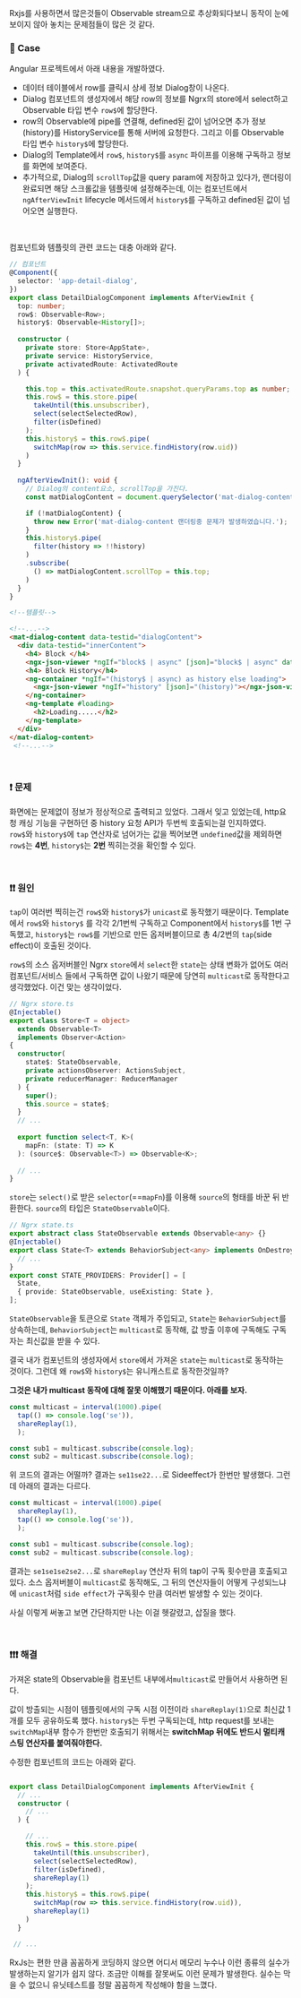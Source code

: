 Rxjs를 사용하면서 많은것들이 Observable stream으로 추상화되다보니 동작이 눈에 보이지 않아 놓치는 문제점들이 많은 것 같다. 


### 🥨 Case

Angular 프로젝트에서 아래 내용을 개발하였다.

- 데이터 테이블에서 row를 클릭시 상세 정보 Dialog창이 나온다.
- Dialog 컴포넌트의 생성자에서 해당 row의 정보를 Ngrx의 store에서 select하고 Observable 타입 변수 `row$`에 할당한다.
- row의 Observable에 pipe를 연결해, defined된 값이 넘어오면 추가 정보(history)를 HistoryService를 통해 서버에 요청한다. 그리고 이를 Observable 타입 변수 `history$`에 할당한다.
- Dialog의 Template에서 `row$`, `history$`를 `async` 파이프를 이용해 구독하고 정보를 화면에 보여준다.
- 추가적으로, Dialog의 `scrollTop`값을 query param에 저장하고 있다가, 랜더링이 완료되면 해당 스크롤값을 템플릿에 설정해주는데, 이는 컴포넌트에서 `ngAfterViewInit` lifecycle 메서드에서 `history$`를 구독하고 defined된 값이 넘어오면 실행한다.

<br>

컴포넌트와 템플릿의 관련 코드는 대충 아래와 같다.

```ts
// 컴포넌트
@Component({
  selector: 'app-detail-dialog',
})
export class DetailDialogComponent implements AfterViewInit {
  top: number;
  row$: Observable<Row>;
  history$: Observable<History[]>;
  
  constructor (
    private store: Store<AppState>,
    private service: HistoryService,
    private activatedRoute: ActivatedRoute
  ) {

    this.top = this.activatedRoute.snapshot.queryParams.top as number;
    this.row$ = this.store.pipe(
      takeUntil(this.unsubscriber),
      select(selectSelectedRow),
      filter(isDefined)
    );
    this.history$ = this.row$.pipe(
      switchMap(row => this.service.findHistory(row.uid))
    )
  }
  
  ngAfterViewInit(): void {
    // Dialog의 content요소, scrollTop을 가진다.
    const matDialogContent = document.querySelector('mat-dialog-content');

    if (!matDialogContent) {
      throw new Error('mat-dialog-content 랜더링중 문제가 발생하였습니다.');
    }
    this.history$.pipe(
      filter(history => !!history)
    )
    .subscribe(
      () => matDialogContent.scrollTop = this.top;
    )
  }
}
```

```html
<!--템플릿-->

<!--...-->
<mat-dialog-content data-testid="dialogContent">
  <div data-testid="innerContent">
    <h4> Block </h4>
    <ngx-json-viewer *ngIf="block$ | async" [json]="block$ | async" data-testid="block"></ngx-json-viewer>
    <h4> Block History</h4>
    <ng-container *ngIf="(history$ | async) as history else loading">
      <ngx-json-viewer *ngIf="history" [json]="(history)"></ngx-json-viewer>
    </ng-container>
    <ng-template #loading>
      <h2>Loading.....</h2>
    </ng-template>
  </div>
</mat-dialog-content>
 <!--...-->
```

<br>

### ❗️ 문제

화면에는 문제없이 정보가 정상적으로 출력되고 있었다. 그래서 잊고 있었는데, http요청 캐싱 기능을 구현하던 중 history 요청 API가 두번씩 호출되는걸 인지하였다. 
`row$`와 `history$`에 `tap` 연산자로 넘어가는 값을 찍어보면 `undefined`값을 제외하면 `row$`는 **4번**, `history$`는 **2번** 찍히는것을 확인할 수 있다. 

<br>

### ❗️❗️ 원인

`tap`이 여러번 찍히는건 `row$`와 `history$`가 `unicast`로 동작했기 때문이다. Template에서 `row$`와 `history$` 를 각각 2/1번씩 구독하고 Component에서 `history$`를 1번 구독했고, `history$`는 `row$`를 기반으로 만든 옵저버블이므로 총 4/2번의 `tap`(side effect)이 호출된 것이다.

`row$`의 소스 옵저버블인 Ngrx `store`에서 `select`한 `state`는 상태 변화가 없어도 여러 컴포넌트/서비스 들에서 구독하면 값이 나왔기 때문에 당연히 `multicast`로 동작한다고 생각했었다. 이건 맞는 생각이었다.

```ts
// Ngrx store.ts 
@Injectable()
export class Store<T = object>
  extends Observable<T>
  implements Observer<Action>
{
  constructor(
    state$: StateObservable,
    private actionsObserver: ActionsSubject,
    private reducerManager: ReducerManager
  ) {
    super();
    this.source = state$;
  }
  // ...
  
  export function select<T, K>(
    mapFn: (state: T) => K
  ): (source$: Observable<T>) => Observable<K>;
  
  // ...
}
```
`store`는 `select()`로 받은 `selector`(==`mapFn`)를 이용해 `source`의 형태를 바꾼 뒤 반환한다. `source`의 타입은 `StateObservable`이다.
```ts
// Ngrx state.ts 
export abstract class StateObservable extends Observable<any> {}
@Injectable()
export class State<T> extends BehaviorSubject<any> implements OnDestroy {
  // ...
}
export const STATE_PROVIDERS: Provider[] = [
  State,
  { provide: StateObservable, useExisting: State },
];
```
`StateObservable`을 토큰으로 `State` 객체가 주입되고, `State`는 `BehaviorSubject`를 상속하는데, `BehaviorSubject`는 `multicast`로 동작해, 값 방출 이후에 구독해도 구독자는 최신값을 받을 수 있다. 

결국 내가 컴포넌트의 생성자에서 `store`에서 가져온 `state`는 `multicast`로 동작하는 것이다. 그런데 왜 `row$`와 `history$`는 유니캐스트로 동작한것일까? 

**그것은 내가 multicast 동작에 대해 잘못 이해했기 때문이다. 아래를 보자.**

```ts
const multicast = interval(1000).pipe( 
  tap(() => console.log('se')), 
  shareReplay(1),
  );

const sub1 = multicast.subscribe(console.log);
const sub2 = multicast.subscribe(console.log);
```
위 코드의 결과는 어떨까?  결과는 `se11se22...`로 Sideeffect가 한번만 발생했다. 그런데 아래의 결과는 다르다.

```ts
const multicast = interval(1000).pipe( 
  shareReplay(1),
  tap(() => console.log('se')), 
  );

const sub1 = multicast.subscribe(console.log);
const sub2 = multicast.subscribe(console.log);
```
결과는 `se1se1se2se2...`로 `shareReplay` 연산자 뒤의 tap이 구독 횟수만큼 호출되고있다. 소스 옵저버블이 `multicast`로 동작해도, 그 뒤의 연산자들이 어떻게 구성되느냐에 `unicast`처럼 `side effect`가 구독횟수 만큼 여러번 발생할 수 있는 것이다. 

사실 이렇게 써놓고 보면 간단하지만 나는 이걸 헷갈렸고, 삽질을 했다.

<br>


### ❗️❗️❗️ 해결

가져온 state의 Observable을 컴포넌트 내부에서`multicast`로 만들어서 사용하면 된다.

값이 방출되는 시점이 템플릿에서의 구독 시점 이전이라 `shareReplay(1)`으로 최신값 1개를 모두 공유하도록 했다. `history$`는 두번 구독되는데, http request를 보내는 `switchMap`내부 함수가 한번만 호출되기 위해서는 **switchMap 뒤에도 반드시 멀티캐스팅 연산자를 붙여줘야한다.**

수정한 컴포넌트의 코드는 아래와 같다.
```ts

export class DetailDialogComponent implements AfterViewInit {
  // ...
  constructor (
    // ...
  ) {

    // ...
    this.row$ = this.store.pipe(
      takeUntil(this.unsubscriber),
      select(selectSelectedRow),
      filter(isDefined),
      shareReplay(1)
    );
    this.history$ = this.row$.pipe(
      switchMap(row => this.service.findHistory(row.uid)),
      shareReplay(1)
    )
  }

 // ...
```

RxJs는 편한 만큼 꼼꼼하게 코딩하지 않으면 어디서 메모리 누수나 이런 종류의 실수가 발생하는지 알기가 쉽지 않다. 조금만 이해를 잘못써도 이런 문제가 발생한다. 실수는 막을 수 없으니 유닛테스트를 정말 꼼꼼하게 작성해야 함을 느꼈다.
